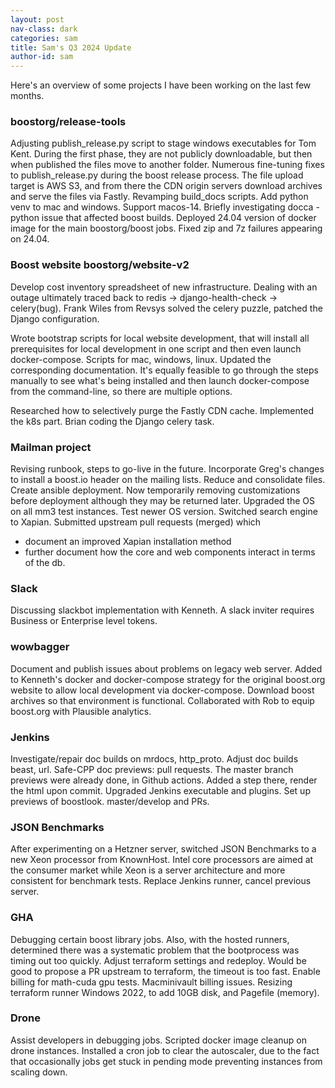 ```yaml
---
layout: post
nav-class: dark
categories: sam
title: Sam's Q3 2024 Update
author-id: sam
---
```


Here's an overview of some projects I have been working on the last few months.

### boostorg/release-tools

Adjusting publish_release.py script to stage windows executables for Tom Kent. During the first phase, they are not publicly downloadable, but then when published the files move to another folder.
Numerous fine-tuning fixes to publish_release.py during the boost release process. The file upload target is AWS S3, and from there the CDN origin servers download archives and serve the files via Fastly.
Revamping build_docs scripts. Add python venv to mac and windows. Support macos-14.
Briefly investigating docca - python issue that affected boost builds.
Deployed 24.04 version of docker image for the main boostorg/boost jobs. Fixed zip and 7z failures appearing on 24.04.

### Boost website boostorg/website-v2

Develop cost inventory spreadsheet of new infrastructure. Dealing with an outage ultimately traced back to redis -> django-health-check -> celery(bug). Frank Wiles from Revsys solved the celery puzzle, patched the Django configuration.

Wrote bootstrap scripts for local website development, that will install all prerequisites for local development in one script and then even launch docker-compose. Scripts for mac, windows, linux. Updated the corresponding documentation. It's equally feasible to go through the steps manually to see what's being installed and then launch docker-compose from the command-line, so there are multiple options.

Researched how to selectively purge the Fastly CDN cache. Implemented the k8s part. Brian coding the Django celery task.

### Mailman project

Revising runbook, steps to go-live in the future.
Incorporate Greg's changes to install a boost.io header on the mailing lists. Reduce and consolidate files. Create ansible deployment. Now temporarily removing customizations before deployment although they may be returned later.
Upgraded the OS on all mm3 test instances. Test newer OS version. Switched search engine to Xapian.
Submitted upstream pull requests (merged) which
- document an improved Xapian installation method
- further document how the core and web components interact in terms of the db.

### Slack

Discussing slackbot implementation with Kenneth. A slack inviter requires Business or Enterprise level tokens.

### wowbagger

Document and publish issues about problems on legacy web server.
Added to Kenneth's docker and docker-compose strategy for the original boost.org website to allow local development via docker-compose. Download boost archives so that environment is functional.
Collaborated with Rob to equip boost.org with Plausible analytics.

### Jenkins

Investigate/repair doc builds on mrdocs, http_proto.
Adjust doc builds beast, url.
Safe-CPP doc previews: pull requests. The master branch previews were already done, in Github actions. Added a step there, render the html upon commit.
Upgraded Jenkins executable and plugins.
Set up previews of boostlook. master/develop and PRs.

### JSON Benchmarks

After experimenting on a Hetzner server, switched JSON Benchmarks to a new Xeon processor from KnownHost. Intel core processors are aimed at the consumer market while Xeon is a server architecture and more consistent for benchmark tests. Replace Jenkins runner, cancel previous server.

### GHA

Debugging certain boost library jobs. Also, with the hosted runners, determined there was a systematic problem that the bootprocess was timing out too quickly. Adjust terraform settings and redeploy. Would be good to propose a PR upstream to terraform, the timeout is too fast.
Enable billing for math-cuda gpu tests.
Macminivault billing issues.
Resizing terraform runner Windows 2022, to add 10GB disk, and Pagefile (memory).

### Drone

Assist developers in debugging jobs.
Scripted docker image cleanup on drone instances. 
Installed a cron job to clear the autoscaler, due to the fact that occasionally jobs get stuck in pending mode preventing instances from scaling down.


